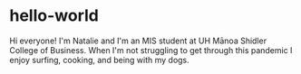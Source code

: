 # hello-world
Hi everyone! I'm Natalie and I'm an MIS student at UH Mānoa Shidler College of Business. When I'm not struggling to get through this pandemic I enjoy surfing, cooking, and being with my dogs.
